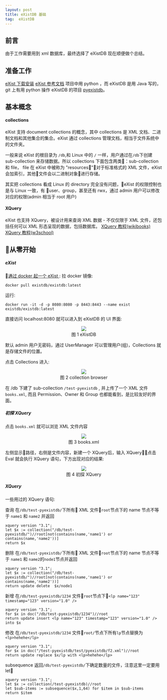```yaml
---
layout: post
title: eXistDB 基础
tag:  eXistDB
---
```


## 前言
由于工作需要用到 xml 数据库，最终选择了 eXistDB 现在顺便做个总结。

## 准备工作
[eXist 下载安装](http://exist-db.org/exist/apps/homepage/index.html)
[eXist 参考文档](http://exist-db.org/exist/apps/doc/)
项目中用 python ，而 eXistDB 是用 Java 写的，git 上有用 python 操作 eXistDB 的项目 [pyexistdb](https://github.com/zmbq/pyexistdb)。

## 基本概念
#### collections
eXist 支持 document collections 的概念，其中 collections 是 XML 文档、二进制文档和其他集合的集合。eXist 通过 collections 管理文档，相当于文件系统中的文件夹。

一般来说 eXist 的根目录为 ```/db```,和 Linux 中的 ```/``` 一样，用户通过在```/db```下创建 sub-collection 来存储数据。所以 collections 下面包含两类：sub-collection 和 file， file 在 eXist 中被称为 "resources"，对于标准格式的 XML 文件，eXist 会加索引，其他文件会以二进制对象进行存储。

其实把 collections 看成 Linux 的 directory 完全没有问题，eXist 的权限控制也是与 Linux 一致，有 user、group，甚至还有 rwx，通过 admin 用户可以修改对应的权限(admin 相当于 root 用户)

#### XQuery
eXist 也支持 XQuery，被设计用来查询 XML 数据 - 不仅仅限于 XML 文件，还包括任何可以 XML 形态呈现的数据，包括数据库。
[XQuery 教程(wikibooks)](https://en.wikibooks.org/wiki/XQuery#Beginning_Examples)
[XQuery 教程(w3school)](http://www.w3school.com.cn/xquery/xquery_intro.asp)

## 从零开始

##### eXist
[通过 docker 起一个 eXist ](https://hub.docker.com/r/existdb/existdb):
拉 docker 镜像:
```
docker pull existdb/existdb:latest
```
运行:
```
docker run -it -d -p 8080:8080 -p 8443:8443 --name exist existdb/existdb:latest
```
直接访问 localhost:8080 就可以进入到 eXistDB 的 UI 界面:
<center>
<div>
<img src="/articles/ExistDB/images/eXist_1.png"/>
</div>
<div>图 1 eXistDB</div>
</center>

默认 admin 用户无密码，通过 UserManager 可以管理用户(组)，Collections 就是存储文件的位置。

点击 Collections 进入:
<center>
<div>
<img src="/articles/ExistDB/images/eXist_2.png"/>
</div>
<div>图 2 collection browser</div>
</center>

在 /db 下建了 sub-collection ``` /test-pyexistdb ``` , 并上传了一个 XML 文件 ```books.xml```, 而且 Permission、Owner 和 Group 也都能看到，是比较友好的界面。

##### 初探 XQuery
点击 ```books.xml``` 就可以浏览 XML 文件内容

<center>
<div>
<img src="/articles/ExistDB/images/eXist_3.png"/>
</div>
<div>图 3 books.xml</div>
</center>

左侧显示路径，右侧是文件内容，新建一个 XQuery后，输入 XQuery，点击 Eval 就会执行 XQuery 语句，下方出现对应的结果:

<center>
<div>
<img src="/articles/ExistDB/images/eXist_4.png"/>
</div>
<div>图 4 初探 XQuery</div>
</center>

##### XQuery
一些用过的 XQuery 语句:

查询
在```/db/test-pyexistdb/```下所有 XML 文件```root```节点下的 name 节点不等于 ```name1``` 和 ```name2``` 并返回
```shell
xquery version "3.1";
let $x := collection("/db/test-pyexistdb/")//root[not(contains(name,'name1') or contains(name,'name2'))]
return $x 
```

删除
 在```/db/test-pyexistdb/```下所有 XML 文件```root```节点下的 name 节点不等于 ```name1``` 和 ```name2```的```node1```节点并返回
```shell
xquery version "3.1";
let $x := collection("/db/test-pyexistdb/")//root[not(contains(name,'name1') or contains(name,'name2'))]
return update delete  $x/node1
```

新增
在```/db/test-pyexistdb/1234``` 文件```root```节点下```<lp name="123" timestamp="123" version="1.0" />```
```shell
xquery version "3.1";
for $x in doc("/db/test-pyexistdb/1234")//root 
return update insert <lp name="123" timestamp="123" version="1.0" /> into $x
```

修改
在```/db/test-pyexistdb/1234``` 文件```root/```节点下所有```lp```节点替换为```<lp>hehehe</lp>```
```shell
xquery version "3.1";
for $x in doc("/test-pyexistdb/test/pyexistdb/f2.xml")//root
return update replace $x/lp with <lp>hehehe</lp>
```

subsequence
返回```/db/test-pyexistdb/```下确定数量的文件，注意这里一定要用 let
```shell
xquery version "3.1";
let $x := collection(/test-pyexistdb)//root
let $sub-items := subsequence($x,1,64) for $item in $sub-items 
return $item
```

